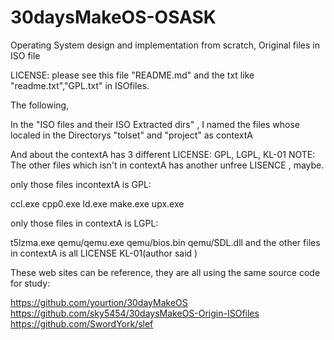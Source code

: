 # 30daysMakeOS-OSASK
Operating System design and implementation from scratch, Original files in ISO file

LICENSE:
please see this file "README.md" and the txt like "readme.txt","GPL.txt" in ISOfiles.

The following,

In the "ISO files and their ISO Extracted dirs" ,
I named the files whose localed in the Directorys "tolset" and "project" as contextA

And about the contextA has 3 different LICENSE: GPL, LGPL, KL-01
NOTE: The other files which isn't in contextA has another unfree LISENCE , maybe.

only those files incontextA is GPL:

ccl.exe
cpp0.exe
ld.exe
make.exe
upx.exe

only those files in contextA is LGPL:

t5lzma.exe
qemu/qemu.exe
qemu/bios.bin
qemu/SDL.dll
and the other files in contextA is all LICENSE KL-01(author said )

These web sites can be reference, they are all using the same source code for study:

https://github.com/yourtion/30dayMakeOS
https://github.com/sky5454/30daysMakeOS-Origin-ISOfiles
https://github.com/SwordYork/slef
